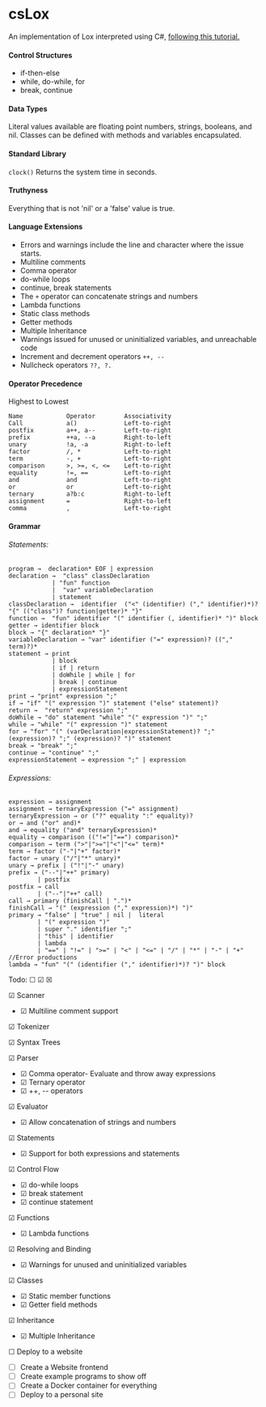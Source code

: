 # csLox
An implementation of Lox interpreted using C#, [following this tutorial.](http://www.craftinginterpreters.com)

#### Control Structures
 - if-then-else
 - while, do-while, for
 - break, continue

#### Data Types
Literal values available are floating point numbers, strings, booleans, and nil.
Classes can be defined with methods and variables encapsulated.

#### Standard Library
`clock()` Returns the system time in seconds.

#### Truthyness
Everything that is not 'nil' or a 'false' value is true.

#### Language Extensions
 - Errors and warnings include the line and character where the issue starts.
 - Multiline comments
 - Comma operator
 - do-while loops
 - continue, break statements
 - The `+` operator can concatenate strings and numbers
 - Lambda functions
 - Static class methods
 - Getter methods
 - Multiple Inheritance
 - Warnings issued for unused or uninitialized variables, and unreachable code
 - Increment and decrement operators `++, --`
 - Nullcheck operators `??, ?.`
 

#### Operator Precedence
Highest to Lowest
```
Name            Operator        Associativity
Call            a()             Left-to-right
postfix         a++, a--        Left-to-right
prefix          ++a, --a        Right-to-left
unary           !a, -a          Right-to-left
factor          /, *            Left-to-right
term            -, +            Left-to-right
comparison      >, >=, <, <=    Left-to-right
equality        !=, ==          Left-to-right
and             and             Left-to-right
or              or              Left-to-right
ternary         a?b:c           Right-to-left
assignment      =               Right-to-left
comma           ,               Left-to-right
```
#### Grammar


###### Statements:
```
program →  declaration* EOF | expression
declaration →  "class" classDeclaration 
            | "fun" function
            |  "var" variableDeclaration
            | statement
classDeclaration →  identifier  ("<" (identifier) ("," identifier)*)? "{" (("class")? function|getter)* "}"
function →  "fun" identifier "(" identifier (, identifier)* ")" block
getter → identifier block
block → "{" declaration* "}"
variableDeclaration → "var" identifier ("=" expression)? (("," term)?)*
statement → print
            | block
            | if | return
            | doWhile | while | for
            | break | continue
            | expressionStatement
print → "print" expression ";"
if → "if" "(" expression ")" statement ("else" statement)?
return →  "return" expression ";"
doWhile → "do" statement "while" "(" expression ")" ";"
while → "while" "(" expression ")" statement
for → "for" "(" (varDeclaration|expressionStatement)? ";" (expression)? ";" (expression)? ")" statement
break → "break" ";"
continue → "continue" ";"
expressionStatement → expression ";" | expression
```
###### Expressions:
```
expression → assignment
assignment → ternaryExpression ("=" assignment)
ternaryExpression → or ("?" equality ":" equality)?
or → and ("or" and)*
and → equality ("and" ternaryExpression)*
equality → comparison (("!="|"==") comparison)*
comparison → term (">"|">="|"<"|"<=" term)*
term → factor ("-"|"+" factor)*
factor → unary ("/"|"*" unary)*
unary → prefix | ("!"|"-" unary)
prefix → ("--"|"++" primary) 
		| postfix
postfix → call 
		| ("--"|"++" call)
call → primary (finishCall | ".")*
finishCall → "(" (expression ("," expression)*) ")"
primary → "false" | "true" | nil |  literal 
		| "(" expression ")" 
		| super "." identifier ";" 
		| "this" | identifier 
		| lambda 
        | "==" | "!=" | ">=" | "<" | "<=" | "/" | "*" | "-" | "+"   //Error productions
lambda → "fun" "(" (identifier ("," identifier)*)? ")" block
```

Todo: ☐ ☑ ☒

☑ Scanner
 - ☑ Multiline comment support

☑ Tokenizer

☑ Syntax Trees

☑ Parser
 - ☑ Comma operator- Evaluate and throw away expressions
 - ☑ Ternary operator
 - ☑ ++, -- operators

☑ Evaluator
 - ☑ Allow concatenation of strings and numbers

☑ Statements
 - ☑ Support for both expressions and statements

☑ Control Flow
 - ☑ do-while loops
 - ☑ break statement
 - ☑ continue statement

☑ Functions
 - ☑ Lambda functions

☑ Resolving and Binding
 - ☑ Warnings for unused and uninitialized variables

☑ Classes
 - ☑ Static member functions
 - ☑ Getter field methods

☑ Inheritance
 - ☑ Multiple Inheritance

☐ Deploy to a website
 - ☐ Create a Website frontend
 - ☐ Create example programs to show off
 - ☐ Create a Docker container for everything
 - ☐ Deploy to a personal site